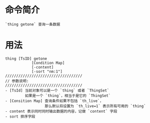 # 命令简介 

    `thing getone` 查询一条数据

# 用法

    thing [TsID] getone 
                [Condition Map]
                [-content]
                [-sort "nm:1"]
    ///////////////////////////////////
    // 参数说明:
    ///////////////////////////////////
    - [TsId] 当前对象可以是一个 `thing` 或者 `ThingSet`
             如果是一个 `thing`，相当于是它的 `ThingSet`
    - [Consition Map] 查询条件如果不包括 `th_live`，
                      那么默认将设置为 `th_live=1` 表示所有可用的 `thing`
    - content 表示同时同时输出数据的内容，记做 `content` 字段
    - sort 排序字段
    


